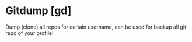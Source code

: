 # Gitdump [gd]
Dump (clone) all repos for certain username, can be used for backup all git repo of your profile!
